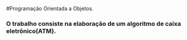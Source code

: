 #Programação Orientada a Objetos.

### O trabalho consiste na elaboração de um algoritmo de caixa eletrônico(ATM).
